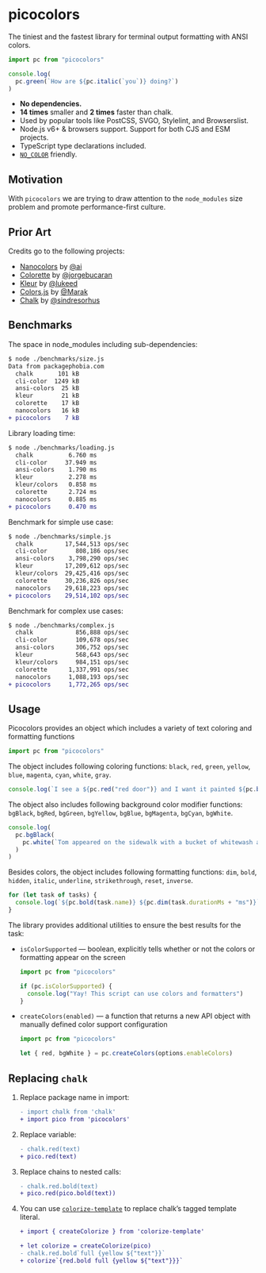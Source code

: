 # picocolors

The tiniest and the fastest library for terminal output formatting with ANSI colors.

```javascript
import pc from "picocolors"

console.log(
  pc.green(`How are ${pc.italic(`you`)} doing?`)
)
```

- **No dependencies.**
- **14 times** smaller and **2 times** faster than chalk.
- Used by popular tools like PostCSS, SVGO, Stylelint, and Browserslist.
- Node.js v6+ & browsers support. Support for both CJS and ESM projects.
- TypeScript type declarations included.
- [`NO_COLOR`](https://no-color.org/) friendly.

## Motivation

With `picocolors` we are trying to draw attention to the `node_modules` size
problem and promote performance-first culture.

## Prior Art

Credits go to the following projects:

- [Nanocolors](https://github.com/ai/nanocolors) by [@ai](https://github.com/ai)
- [Colorette](https://github.com/jorgebucaran/colorette) by [@jorgebucaran](https://github.com/jorgebucaran)
- [Kleur](https://github.com/lukeed/kleur) by [@lukeed](https://github.com/lukeed)
- [Colors.js](https://github.com/Marak/colors.js) by [@Marak](https://github.com/Marak)
- [Chalk](https://github.com/chalk/chalk) by [@sindresorhus](https://github.com/sindresorhus)

## Benchmarks

The space in node_modules including sub-dependencies:

```diff
$ node ./benchmarks/size.js
Data from packagephobia.com
  chalk       101 kB
  cli-color  1249 kB
  ansi-colors  25 kB
  kleur        21 kB
  colorette    17 kB
  nanocolors   16 kB
+ picocolors    7 kB
```

Library loading time:

```diff
$ node ./benchmarks/loading.js
  chalk          6.760 ms
  cli-color     37.949 ms
  ansi-colors    1.790 ms
  kleur          2.278 ms
  kleur/colors   0.858 ms
  colorette      2.724 ms
  nanocolors     0.885 ms
+ picocolors     0.470 ms
```

Benchmark for simple use case:

```diff
$ node ./benchmarks/simple.js
  chalk         17,544,513 ops/sec
  cli-color        808,186 ops/sec
  ansi-colors    3,798,290 ops/sec
  kleur         17,209,612 ops/sec
  kleur/colors  29,425,416 ops/sec
  colorette     30,236,826 ops/sec
  nanocolors    29,618,223 ops/sec
+ picocolors    29,514,102 ops/sec
```

Benchmark for complex use cases:

```diff
$ node ./benchmarks/complex.js
  chalk            856,888 ops/sec
  cli-color        109,678 ops/sec
  ansi-colors      306,752 ops/sec
  kleur            568,643 ops/sec
  kleur/colors     984,151 ops/sec
  colorette      1,337,991 ops/sec
  nanocolors     1,088,193 ops/sec
+ picocolors     1,772,265 ops/sec
```

## Usage

Picocolors provides an object which includes a variety of text coloring and formatting functions

```javascript
import pc from "picocolors"
```

The object includes following coloring functions: `black`, `red`, `green`, `yellow`, `blue`, `magenta`, `cyan`, `white`, `gray`.

```javascript
console.log(`I see a ${pc.red("red door")} and I want it painted ${pc.black("black")}`)
```

The object also includes following background color modifier functions: `bgBlack`, `bgRed`, `bgGreen`, `bgYellow`, `bgBlue`, `bgMagenta`, `bgCyan`, `bgWhite`.

```javascript
console.log(
  pc.bgBlack(
    pc.white(`Tom appeared on the sidewalk with a bucket of whitewash and a long-handled brush.`)
  )
)
```

Besides colors, the object includes following formatting functions: `dim`, `bold`, `hidden`, `italic`, `underline`, `strikethrough`, `reset`, `inverse`.

```javascript
for (let task of tasks) {
  console.log(`${pc.bold(task.name)} ${pc.dim(task.durationMs + "ms")}`)
}
```

The library provides additional utilities to ensure the best results for the task:

- `isColorSupported` — boolean, explicitly tells whether or not the colors or formatting appear on the screen

  ```javascript
  import pc from "picocolors"

  if (pc.isColorSupported) {
    console.log("Yay! This script can use colors and formatters")
  }
  ```

- `createColors(enabled)` — a function that returns a new API object with manually defined color support configuration

  ```javascript
  import pc from "picocolors"

  let { red, bgWhite } = pc.createColors(options.enableColors)
  ```

## Replacing `chalk`

1. Replace package name in import:

   ```diff
   - import chalk from 'chalk'
   + import pico from 'picocolors'
   ```

2. Replace variable:

   ```diff
   - chalk.red(text)
   + pico.red(text)
   ```

3. Replace chains to nested calls:

   ```diff
   - chalk.red.bold(text)
   + pico.red(pico.bold(text))
   ```

4. You can use [`colorize-template`](https://github.com/usmanyunusov/colorize-template)
   to replace chalk’s tagged template literal.

   ```diff
   + import { createColorize } from 'colorize-template'

   + let colorize = createColorize(pico)
   - chalk.red.bold`full {yellow ${"text"}}`
   + colorize`{red.bold full {yellow ${"text"}}}`
   ```
